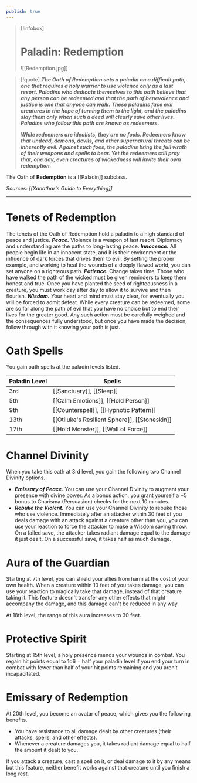 ```yaml
---
publish: true
---
```

> [!infobox]
> # Paladin: Redemption
> ![[Redemption.jpg]]

> [!quote]
> **_The Oath of Redemption sets a paladin on a difficult path, one that requires a holy warrior to use violence only as a last resort. Paladins who dedicate themselves to this oath believe that any person can be redeemed and that the path of benevolence and justice is one that anyone can walk. These paladins face evil creatures in the hope of turning them to the light, and the paladins slay them only when such a deed will clearly save other lives. Paladins who follow this path are known as redeemers._**
> 
> **_While redeemers are idealists, they are no fools. Redeemers know that undead, demons, devils, and other supernatural threats can be inherently evil. Against such foes, the paladins bring the full wrath of their weapons and spells to bear. Yet the redeemers still pray that, one day, even creatures of wickedness will invite their own redemption._**

The Oath of **Redemption** is a [[Paladin]] subclass.

*Sources: [[Xanathar's Guide to Everything]]*
***
# Tenets of Redemption
The tenets of the Oath of Redemption hold a paladin to a high standard of peace and justice.
**_Peace._** Violence is a weapon of last resort. Diplomacy and understanding are the paths to long-lasting peace.
**_Innocence._** All people begin life in an innocent state, and it is their environment or the influence of dark forces that drives them to evil. By setting the proper example, and working to heal the wounds of a deeply flawed world, you can set anyone on a righteous path.
**_Patience._** Change takes time. Those who have walked the path of the wicked must be given reminders to keep them honest and true. Once you have planted the seed of righteousness in a creature, you must work day after day to allow it to survive and then flourish.
**_Wisdom._** Your heart and mind must stay clear, for eventually you will be forced to admit defeat. While every creature can be redeemed, some are so far along the path of evil that you have no choice but to end their lives for the greater good. Any such action must be carefully weighed and the consequences fully understood, but once you have made the decision, follow through with it knowing your path is just.
# Oath Spells
You gain oath spells at the paladin levels listed.

| Paladin Level | Spells |
| ---- | ---- |
| 3rd | [[Sanctuary]], [[Sleep]] |
| 5th | [[Calm Emotions]], [[Hold Person]] |
| 9th | [[Counterspell]], [[Hypnotic Pattern]] |
| 13th | [[Otiluke's Resilient Sphere]], [[Stoneskin]] |
| 17th | [[Hold Monster]], [[Wall of Force]] |
# Channel Divinity
When you take this oath at 3rd level, you gain the following two Channel Divinity options.
- **_Emissary of Peace._** You can use your Channel Divinity to augment your presence with divine power. As a bonus action, you grant yourself a +5 bonus to Charisma (Persuasion) checks for the next 10 minutes.
- **_Rebuke the Violent._** You can use your Channel Divinity to rebuke those who use violence. Immediately after an attacker within 30 feet of you deals damage with an attack against a creature other than you, you can use your reaction to force the attacker to make a Wisdom saving throw. On a failed save, the attacker takes radiant damage equal to the damage it just dealt. On a successful save, it takes half as much damage.
# Aura of the Guardian
Starting at 7th level, you can shield your allies from harm at the cost of your own health. When a creature within 10 feet of you takes damage, you can use your reaction to magically take that damage, instead of that creature taking it. This feature doesn't transfer any other effects that might accompany the damage, and this damage can't be reduced in any way.

At 18th level, the range of this aura increases to 30 feet.
# Protective Spirit
Starting at 15th level, a holy presence mends your wounds in combat. You regain hit points equal to 1d6 + half your paladin level if you end your turn in combat with fewer than half of your hit points remaining and you aren’t incapacitated.
# Emissary of Redemption
At 20th level, you become an avatar of peace, which gives you the following benefits.
- You have resistance to all damage dealt by other creatures (their attacks, spells, and other effects).
- Whenever a creature damages you, it takes radiant damage equal to half the amount it dealt to you.

If you attack a creature, cast a spell on it, or deal damage to it by any means but this feature, neither benefit works against that creature until you finish a long rest.